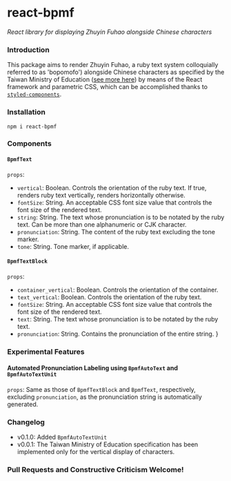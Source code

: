 # react-bpmf
*React library for displaying Zhuyin Fuhao alongside Chinese characters*

### Introduction
This package aims to render Zhuyin Fuhao, a ruby text system colloquially referred to as 'bopomofo') alongside Chinese characters as specified by the Taiwan Ministry of Education ([see more here](https://r12a.github.io/scripts/bopomofo/ontheweb)) by means of the React framework and parametric CSS, which can be accomplished thanks to [`styled-components`](https://github.com/styled-components/styled-components).

### Installation
`npm i react-bpmf`

### Components
#### `BpmfText`
`props`:
  - `vertical`: Boolean. Controls the orientation of the ruby text. If true, renders ruby text vertically, renders horizontally otherwise.
  - `fontSize`: String. An acceptable CSS font size value that controls the font size of the rendered text.
  - `string`: String. The text whose pronunciation is to be notated by the ruby text. Can be more than one alphanumeric or CJK character.
  - `pronunciation`: String. The content of the ruby text excluding the tone marker.
  - `tone`: String. Tone marker, if applicable.

#### `BpmfTextBlock`
`props`:
  - `container_vertical`: Boolean. Controls the orientation of the container.
  - `text_vertical`: Boolean. Controls the orientation of the ruby text.
  - `fontSize`: String. An acceptable CSS font size value that controls the font size of the rendered text.
  - `text`: String. The text whose pronunciation is to be notated by the ruby text.
  - `pronunciation`: String. Contains the pronunciation of the entire string.
  }

### Experimental Features
#### Automated Pronunciation Labeling using `BpmfAutoText` and `BpmfAutoTextUnit`
`props`: Same as those of `BpmfTextBlock` and `BpmfText`, respectively, excluding `pronunciation`, as the pronunciation string is automatically generated.

### Changelog
- v0.1.0: Added `BpmfAutoTextUnit`
- v0.0.1: The Taiwan Ministry of Education specification has been implemented only for the vertical display of characters.  

### Pull Requests and Constructive Criticism Welcome!
